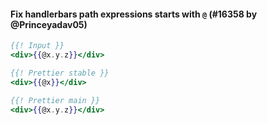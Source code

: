 #### Fix handlerbars path expressions starts with `@` (#16358 by @Princeyadav05)

<!-- prettier-ignore -->
```hbs
{{! Input }}
<div>{{@x.y.z}}</div>

{{! Prettier stable }}
<div>{{@x}}</div>

{{! Prettier main }}
<div>{{@x.y.z}}</div>
```
